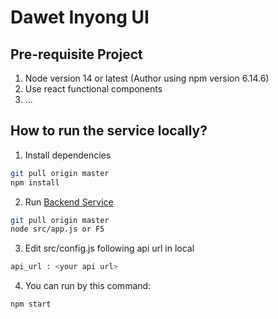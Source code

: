 # Dawet Inyong UI

## Pre-requisite Project
1. Node version 14 or latest (Author using npm version 6.14.6)
2. Use react functional components
3. ...

## How to run the service locally?

1. Install dependencies
```sh
git pull origin master
npm install
```
2. Run [Backend Service](https://github.com/jejual/dawetinyong-service)
```sh
git pull origin master
node src/app.js or F5
```
3. Edit src/config.js following api url in local
```sh
api_url : <your api url>
```
4. You can run by this command:
```sh
npm start
```
